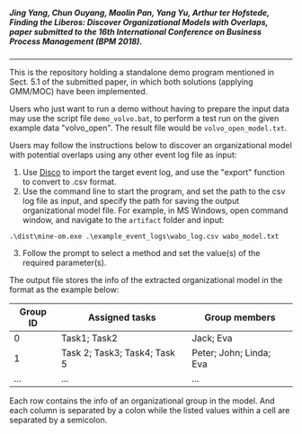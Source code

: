 ##### Jing Yang, Chun Ouyang, Maolin Pan, Yang Yu, Arthur ter Hofstede, *Finding the Liberos: Discover Organizational Models with Overlaps*, paper submitted to the 16th International Conference on Business Process Management (BPM 2018).


----------
This is the repository holding a standalone demo program mentioned in Sect. 5.1 of the submitted paper, in which both solutions (applying GMM/MOC) have been implemented.

Users who just want to run a demo without having to prepare the input data may use the script file `demo_volvo.bat`, to perform a test run on the given example data "volvo_open". The result file would be `volvo_open_model.txt`.

Users may follow the instructions below to discover an organizational model with potential overlaps using any other event log file as input:
 1. Use [Disco](https://fluxicon.com/disco/) to import the target event log, and use the "export" function to convert to .csv format.
 2. Use the command line to start the program, and set the path to the csv log file as input, and specify the path for saving the output organizational model file. For example, in MS Windows, open command window, and navigate to the `artifact` folder and input:

`.\dist\mine-om.exe .\example_event_logs\wabo_log.csv wabo_model.txt`

 3. Follow the prompt to select a method and set the value(s) of the required parameter(s).

The output file stores the info of the extracted organizational model in the format as the example below:

Group ID|Assigned tasks|Group members|
--- | --- | ---
0 | Task1; Task2 |Jack; Eva|
1 | Task 2; Task3; Task4; Task 5| Peter; John; Linda; Eva|
...| ...|...|

Each row contains the info of an organizational group in the model. And each column is separated by a colon while the listed values within a cell are separated by a semicolon.
